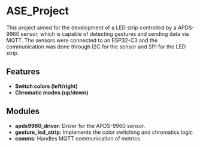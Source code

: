 # ASE_Project

This project aimed for the development of a LED strip controlled by a APDS-9960 sensor, which is capable of detecting gestures and sending data via MQTT. The sensors were connected to an ESP32-C3 and the communication was done through I2C for the sensor and SPI for the LED strip.

## Features

- **Switch colors (left/right)**
- **Chromatic modes (up/down)**

## Modules

- **apds9960_driver**: Driver for the APDS-9960 sensor.
- **gesture_led_strip**: Implements the color switching and chromatics logic
- **comms**: Handles MQTT communication of metrics



